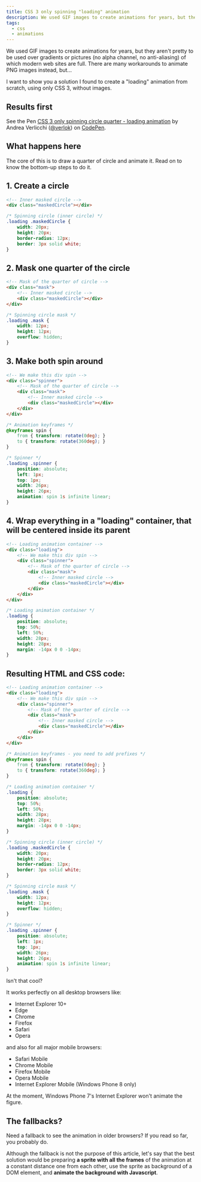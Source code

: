 ```yaml
---
title: CSS 3 only spinning "loading" animation
description: We used GIF images to create animations for years, but they aren't pretty to be used over gradients or pictures (no alpha channel, no anti-aliasing) of which modern web sites are full. There are many workarounds to animate PNG images instead, but...
tags:
  - css
  - animations
---
```


We used GIF images to create animations for years, but they aren't pretty to be used over gradients or pictures (no alpha channel, no anti-aliasing) of which modern web sites are full. There are many workarounds to animate PNG images instead, but...

I want to show you a solution I found to create a "loading" animation from scratch, using only CSS 3, without images.

## Results first

<p data-height="265" data-theme-id="0" data-slug-hash="bWmvON" data-default-tab="css,result" data-user="verlok" data-embed-version="2" data-pen-title="CSS 3 only spinning circle quarter - loading animation" class="codepen">See the Pen <a href="https://codepen.io/verlok/pen/bWmvON/">CSS 3 only spinning circle quarter - loading animation</a> by Andrea Verlicchi (<a href="https://codepen.io/verlok">@verlok</a>) on <a href="https://codepen.io">CodePen</a>.</p>
<script async src="https://production-assets.codepen.io/assets/embed/ei.js"></script>

## What happens here

The core of this is to draw a quarter of circle and animate it.
Read on to know the bottom-up steps to do it.

## 1. Create a circle

```html
<!-- Inner masked circle -->
<div class="maskedCircle"></div>
```

```css
/* Spinning circle (inner circle) */
.loading .maskedCircle {
	width: 20px;
	height: 20px;
	border-radius: 12px;
	border: 3px solid white;
}
```

## 2. Mask one quarter of the circle

```html
<!-- Mask of the quarter of circle -->
<div class="mask">
    <!-- Inner masked circle -->
    <div class="maskedCircle"></div>
</div>
```

```css
/* Spinning circle mask */
.loading .mask {
	width: 12px;
	height: 12px;
	overflow: hidden;
}
```

## 3. Make both spin around

```html
<!-- We make this div spin -->
<div class="spinner">
	<!-- Mask of the quarter of circle -->
	<div class="mask">
		<!-- Inner masked circle -->
		<div class="maskedCircle"></div>
	</div>
</div>
```

```css
/* Animation keyframes */
@keyframes spin {
	from { transform: rotate(0deg); }
	to { transform: rotate(360deg); }
}

/* Spinner */
.loading .spinner {
	position: absolute;
	left: 1px;
	top: 1px;
	width: 26px;
	height: 26px;
	animation: spin 1s infinite linear;
}
```

## 4. Wrap everything in a "loading" container, that will be centered inside its parent

```html
<!-- Loading animation container -->
<div class="loading">
	<!-- We make this div spin -->
	<div class="spinner">
		<!-- Mask of the quarter of circle -->
		<div class="mask">
			<!-- Inner masked circle -->
			<div class="maskedCircle"></div>
		</div>
	</div>
</div>
```

```css
/* Loading animation container */
.loading {
	position: absolute;
	top: 50%;
	left: 50%;
	width: 28px;
	height: 28px;
	margin: -14px 0 0 -14px;
}
```

## Resulting HTML and CSS code:

```html
<!-- Loading animation container -->
<div class="loading">
	<!-- We make this div spin -->
	<div class="spinner">
		<!-- Mask of the quarter of circle -->
		<div class="mask">
			<!-- Inner masked circle -->
			<div class="maskedCircle"></div>
		</div>
	</div>
</div>
```

```css
/* Animation keyframes - you need to add prefixes */
@keyframes spin {
	from { transform: rotate(0deg); }
	to { transform: rotate(360deg); }
}

/* Loading animation container */
.loading {
	position: absolute;
	top: 50%;
	left: 50%;
	width: 28px;
	height: 28px;
	margin: -14px 0 0 -14px;
}

/* Spinning circle (inner circle) */
.loading .maskedCircle {
	width: 20px;
	height: 20px;
	border-radius: 12px;
	border: 3px solid white;
}

/* Spinning circle mask */
.loading .mask {
	width: 12px;
	height: 12px;
	overflow: hidden;
}

/* Spinner */
.loading .spinner {
	position: absolute;
	left: 1px;
	top: 1px;
	width: 26px;
	height: 26px;
	animation: spin 1s infinite linear;
}
```

Isn't that cool?

It works perfectly on all desktop browsers like:

* Internet Explorer 10+
* Edge
* Chrome
* Firefox
* Safari
* Opera

and also for all major mobile browsers:

* Safari Mobile
* Chrome Mobile
* Firefox Mobile
* Opera Mobile
* Internet Explorer Mobile (Windows Phone 8 only)

At the moment, Windows Phone 7's Internet Explorer won't animate the figure.

## The fallbacks?

Need a fallback to see the animation in older browsers? If you read so far, you probably do.

Although the fallback is not the purpose of this article, let's say that the best solution would be preparing **a sprite with all the frames** of the animation at a constant distance one from each other, use the sprite as background of a DOM element, and **animate the background with Javascript**.
